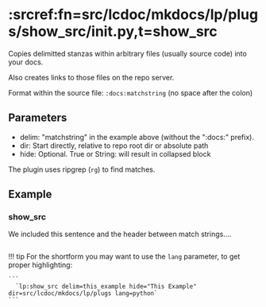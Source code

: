 # :srcref:fn=src/lcdoc/mkdocs/lp/plugs/show_src/__init__.py,t=show_src

Copies delimitted stanzas within arbitrary files (usually source code) into your docs.

Also creates links to those files on the repo server.

Format within the source file: `:docs:matchstring` (no space after the colon)

## Parameters

- delim: "matchstring" in the example above (without the ":docs:" prefix).
- dir: Start directly, relative to repo root dir or absolute path
- hide: Optional. True or String: will result in collapsed block

The plugin uses ripgrep (`rg`) to find matches.

## Example

<!-- :docs:this_example -->
### show_src

We included this sentence and the header between match strings....

<!-- :docs:this_example -->

```python lp mode=show_src delim=this_example hide="This Example" addsrc dir=src/lcdoc/mkdocs/lp/plugs eval=always
```



!!! tip
    For the shortform you may want to use the `lang` parameter, to get proper highlighting:

    ```
      `lp:show_src delim=this_example hide="This Example" dir=src/lcdoc/mkdocs/lp/plugs lang=python`
    ```
